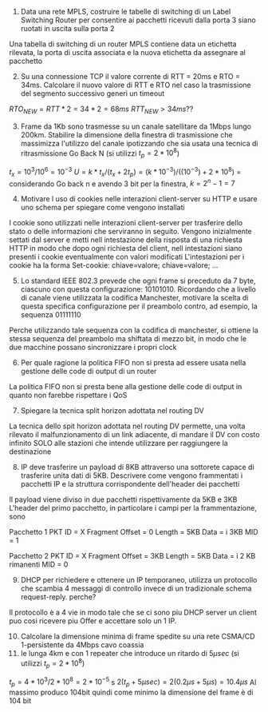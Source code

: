 1. Data una rete MPLS, costruire le tabelle di switching di un Label Switching Router per consentire ai pacchetti ricevuti dalla porta 3 siano ruotati in uscita sulla porta 2

Una tabella di switching di un router MPLS contiene data un etichetta rilevata, la porta di uscita associata e la nuova etichetta da assegnare al pacchetto

2. Su una connessione TCP il valore corrente di RTT = 20ms e RTO = 34ms. Calcolare il nuovo valore di RTT e RTO nel caso la trasmissione del segmento successivo generi un timeout

$RTO_{NEW} = RTT * 2 = 34 * 2 = 68ms$
$RTT_{NEW} >34ms ??$

3. Frame da 1Kb sono trasmesse su un canale satellitare da 1Mbps lungo 200km. Stabilire la dimensione della finestra di trasmissione che massimizza l'utilizzo del canale ipotizzando che sia usata una tecnica di ritrasmissione Go Back N (si utilizzi $t_p = 2*10^8$)

$t_x = 10^3/10^6 = 10^{-3}$
$U = k*t_x / (t_x+2t_p) = (k*10^{-3})/((10^{-3})+2*10^8)$ = 
considerando Go back n e avendo 3 bit per la finestra, $k = 2^n-1 = 7$

4. Motivare l uso di cookies nelle interazioni client-server su HTTP e usare uno schema per spiegare come vengono installati

I cookie sono utilizzati nelle interazioni client-server per trasferire dello stato o delle informazioni che serviranno in seguito.
Vengono inizialmente settati dal server e metti nell intestazione della risposta di una richiesta HTTP in modo che dopo ogni richiesta del client, nell intestazioni siano presenti i cookie eventualmente con valori modificati
L'intestazioni per i cookie ha la forma Set-cookie: chiave=valore; chiave=valore; ...

5. Lo standard IEEE 802.3 prevede che ogni frame si preceduto da 7 byte, ciascuno con questa configurazione: 10101010. Ricordando che a livello di canale viene utilizzata la codifica  Manchester, motivare la scelta di questa specifica configurazione per il preambolo contro, ad esempio, la sequenza 01111110

Perche utilizzando tale sequenza con la codifica di manchester, si ottiene la stessa sequenza del preambolo ma shiftata di mezzo bit, in modo che le due macchine possano sincronizzare i propri clock

6. Per quale ragione la politica FIFO non si presta ad essere usata nella gestione delle code di output di un router 

La politica FIFO non si presta bene alla gestione delle code di output in quanto non farebbe rispettare i QoS 

7. Spiegare la tecnica split horizon adottata nel routing DV

La tecnica dello spit horizon adottata nel routing DV permette, una volta rilevato il malfunzionamento di un link adiacente, di mandare il DV con costo infinito SOLO alle stazioni che intende utilizzare per raggiungere la destinazione

8. IP deve trasferire un payload di 8KB attraverso una sottorete capace di trasferire unita dati di 5KB. Descrivere come vengono frammentati i pacchetti IP e la struttura corrispondente dell'header dei pacchetti

Il payload viene diviso in due pacchetti rispettivamente da 5KB e 3KB
L'header del primo pacchetto, in particolare i campi per la frammentazione, sono

Pacchetto 1
PKT ID = X
Fragment Offset = 0
Length = 5KB 
Data = i 3KB
MID = 1

Pacchetto 2
PKT ID = X
Fragment Offset = 3KB
Length = 5KB
Data = i 2 KB rimanenti
MID = 0

9. DHCP per richiedere e ottenere un IP temporaneo, utilizza un protocollo che scambia 4 messaggi di controllo invece di un tradizionale schema request-reply. perche?

Il protocollo è a 4 vie in modo tale che se ci sono piu DHCP server un client puo cosi ricevere piu Offer e accettare solo un 1 IP. 

10. Calcolare la dimensione minima di frame spedite su una rete CSMA/CD 1-persistente da 4Mbps cavo coassia
11. le lunga 4km e con 1 repeater che introduce un ritardo di 5$\mu sec$ (si utilizzi $t_p=2*10^8$)

$t_p=4*10^3/2*10^8 = 2*10^{-5}$ s
$2(t_p + 5\mu sec) =2(0.2 \mu s+5 \mu s) = 10.4 \mu s$
Al massimo produco 104bit quindi come minimo la dimensione del frame è di 104 bit




